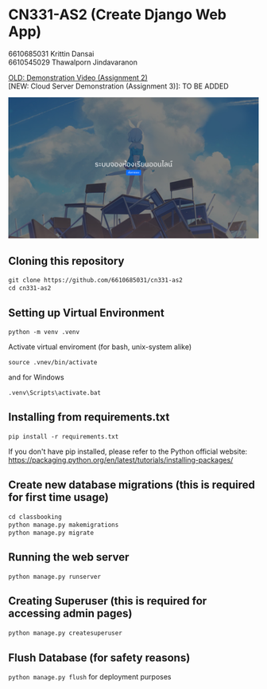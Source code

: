 # CN331-AS2 (Create Django Web App)
6610685031 Krittin Dansai\
6610545029 Thawalporn Jindavaranon


[OLD: Demonstration Video (Assignment 2)](https://www.youtube.com/watch?v=g87WBwF8XG0)\
[NEW: Cloud Server Demonstration (Assignment 3)]: TO BE ADDED

![Main page for the website](https://github.com/6610685031/cn331-as2/blob/deploy/main_page.png?raw=true)

## Cloning this repository
```
git clone https://github.com/6610685031/cn331-as2
cd cn331-as2
```

## Setting up Virtual Environment
```
python -m venv .venv
```
Activate virtual enviroment (for bash, unix-system alike)
```
source .vnev/bin/activate
```
and for Windows
```
.venv\Scripts\activate.bat
```
## Installing from requirements.txt
```
pip install -r requirements.txt
```
If you don't have pip installed, please refer to the Python official website: https://packaging.python.org/en/latest/tutorials/installing-packages/

## Create new database migrations (this is required for first time usage)
```
cd classbooking
python manage.py makemigrations
python manage.py migrate
```

## Running the web server
```
python manage.py runserver
```

## Creating Superuser (this is required for accessing admin pages)
```python manage.py createsuperuser```

## Flush Database (for safety reasons)
```python manage.py flush```
for deployment purposes

